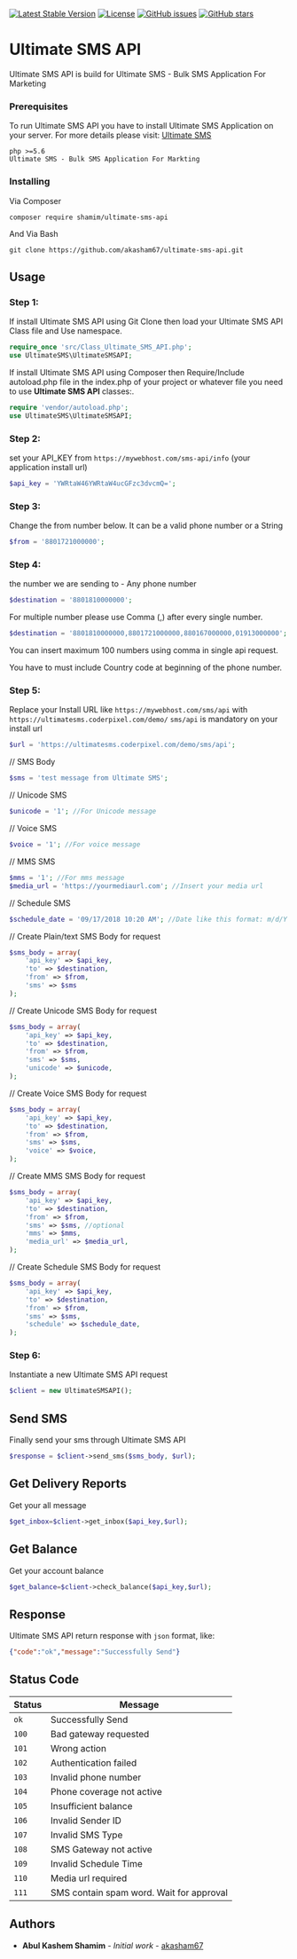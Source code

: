 
[![Latest Stable Version](https://poser.pugx.org/shamim/ultimate-sms-api/v/stable)](https://packagist.org/packages/shamim/ultimate-sms-api?format=flat-square)
[![License](https://poser.pugx.org/shamim/ultimate-sms-api/license)](https://packagist.org/packages/shamim/ultimate-sms-api?format=flat-square)
[![GitHub issues](https://img.shields.io/github/issues/akasham67/ultimate-sms-api.svg?style=flat-square)](https://github.com/akasham67/ultimate-sms-api/issues)
[![GitHub stars](https://img.shields.io/github/stars/akasham67/ultimate-sms-api.svg?style=flat-square)](https://github.com/akasham67/ultimate-sms-api/stargazers)

# Ultimate SMS API

Ultimate SMS API is build for Ultimate SMS - Bulk SMS Application For Marketing


### Prerequisites

To run Ultimate SMS API you have to install Ultimate SMS Application on your server. 
For more details please visit: [Ultimate SMS](https://ultimatesms.coderpixel.com/)
```
php >=5.6
Ultimate SMS - Bulk SMS Application For Markting
```

### Installing
Via Composer
```
composer require shamim/ultimate-sms-api 
```

And Via Bash

```
git clone https://github.com/akasham67/ultimate-sms-api.git
```

## Usage


 ### Step 1:
If install Ultimate SMS API using Git Clone then load your Ultimate SMS API Class file and Use namespace. 
```php
require_once 'src/Class_Ultimate_SMS_API.php';
use UltimateSMS\UltimateSMSAPI;
```
If install Ultimate SMS API using Composer then Require/Include autoload.php file in the index.php of your project or whatever file you need to use **Ultimate SMS API** classes:. 
```php
require 'vendor/autoload.php';
use UltimateSMS\UltimateSMSAPI;
```
### Step 2:
set your API_KEY from `https://mywebhost.com/sms-api/info` (your application install url)
```php
$api_key = 'YWRtaW46YWRtaW4ucGFzc3dvcmQ=';
```
### Step 3:
Change the from number below. It can be a valid phone number or a String
```php
$from = '8801721000000';
```

### Step 4:
the number we are sending to - Any phone number
```php
$destination = '8801810000000';
```
For multiple number please use Comma (,) after every single number.
```php
$destination = '8801810000000,8801721000000,880167000000,01913000000';
```
You can insert maximum 100 numbers using comma in single api request.

You have to must include Country code at beginning of the phone number.  

### Step 5:
Replace your Install URL like `https://mywebhost.com/sms/api` with `https://ultimatesms.coderpixel.com/demo/`
`sms/api` is mandatory on your install url

```php
$url = 'https://ultimatesms.coderpixel.com/demo/sms/api';
```
// SMS Body
```php
$sms = 'test message from Ultimate SMS';
```
// Unicode SMS
```php
$unicode = '1'; //For Unicode message
```
// Voice SMS
```php
$voice = '1'; //For voice message
```
// MMS SMS
```php
$mms = '1'; //For mms message
$media_url = 'https://yourmediaurl.com'; //Insert your media url
```
// Schedule SMS
```php
$schedule_date = '09/17/2018 10:20 AM'; //Date like this format: m/d/Y h:i A
```
// Create Plain/text SMS Body for request
```php
$sms_body = array(
    'api_key' => $api_key,
    'to' => $destination,
    'from' => $from,
    'sms' => $sms
);
```
// Create Unicode SMS Body for request
```php
$sms_body = array(
    'api_key' => $api_key,
    'to' => $destination,
    'from' => $from,
    'sms' => $sms,
    'unicode' => $unicode,
);
```

// Create Voice SMS Body for request
```php
$sms_body = array(
    'api_key' => $api_key,
    'to' => $destination,
    'from' => $from,
    'sms' => $sms,
    'voice' => $voice,
);
```
// Create MMS SMS Body for request
```php
$sms_body = array(
    'api_key' => $api_key,
    'to' => $destination,
    'from' => $from,
    'sms' => $sms, //optional
    'mms' => $mms,
    'media_url' => $media_url,
);
```
// Create Schedule SMS Body for request
```php
$sms_body = array(
    'api_key' => $api_key,
    'to' => $destination,
    'from' => $from,
    'sms' => $sms,
    'schedule' => $schedule_date,
);
```

### Step 6: 
Instantiate a new Ultimate SMS API request
```php
$client = new UltimateSMSAPI();
```

## Send SMS
Finally send your sms through Ultimate SMS API
```php
$response = $client->send_sms($sms_body, $url);
```

## Get Delivery Reports
Get your all message
```php
$get_inbox=$client->get_inbox($api_key,$url);
```

## Get Balance
Get your account balance
```php
$get_balance=$client->check_balance($api_key,$url);
```
## Response
Ultimate SMS API return response with `json` format, like:

```json
{"code":"ok","message":"Successfully Send"}
```

## Status Code

| Status | Message |
| --- | --- |
| `ok` | Successfully Send |
| `100` | Bad gateway requested |
| `101` | Wrong action |
| `102` | Authentication failed |
| `103` | Invalid phone number |
| `104` | Phone coverage not active |
| `105` | Insufficient balance |
| `106` | Invalid Sender ID |
| `107` | Invalid SMS Type |
| `108` | SMS Gateway not active |
| `109` | Invalid Schedule Time |
| `110` | Media url required |
| `111` | SMS contain spam word. Wait for approval |

## Authors

* **Abul Kashem Shamim** - *Initial work* - [akasham67](https://github.com/akasham67)
